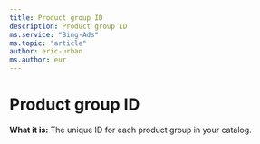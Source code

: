 ```yaml
---
title: Product group ID
description: Product group ID
ms.service: "Bing-Ads"
ms.topic: "article"
author: eric-urban
ms.author: eur
---
```


# Product group ID

**What it is:**     The unique ID for each product group in your catalog.


